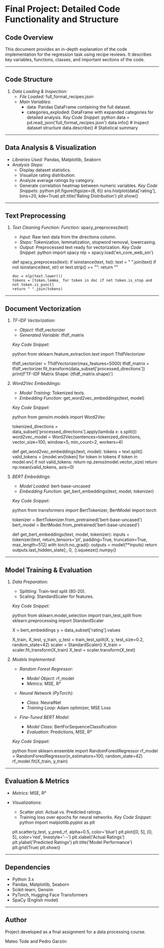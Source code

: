 
# Final Project: Detailed Code Functionality and Structure

## Code Overview

This document provides an in-depth explanation of the code implementation for the regression task using recipe reviews. It describes key variables, functions, classes, and important sections of the code.

---

## Code Structure

1. *Data Loading & Inspection:*
   - *File Loaded:* full_format_recipes.json
   - *Main Variables:*
     - data: Pandas DataFrame containing the full dataset.
     - categories_exploded: DataFrame with expanded categories for detailed analysis.
       *Key Code Snippet:*
   python
   data = pd.read_json('full_format_recipes.json')
   data.info()   # Inspect dataset structure
   data.describe()  # Statistical summary
   

---

## Data Analysis & Visualization

- *Libraries Used:* Pandas, Matplotlib, Seaborn
- *Analysis Steps:*
  - Display dataset statistics.
  - Visualize rating distribution.
  - Analyze average ratings by category.
  - Generate correlation heatmap between numeric variables.
    *Key Code Snippets:*
  python
  plt.figure(figsize=(8, 6))
  sns.histplot(data['rating'], bins=20, kde=True)
  plt.title('Rating Distribution')
  plt.show()
  

---

## Text Preprocessing

1. *Text Cleaning Function:*
   *Function:* spacy_preprocess(text)
   - *Input:* Raw text data from the directions column.
   - *Steps:* Tokenization, lemmatization, stopword removal, lowercasing.
   - *Output:* Preprocessed text ready for vectorization.
     *Key Code Snippet:*
   python
   import spacy
   nlp = spacy.load('en_core_web_sm')

   def spacy_preprocess(text):
       if isinstance(text, list):
           text = " ".join(text)
       if not isinstance(text, str) or text.strip() == "":
           return ""

       doc = nlp(text.lower())
       tokens = [token.lemma_ for token in doc if not token.is_stop and not token.is_punct]
       return " ".join(tokens)
   

---

## Document Vectorization

1. *TF-IDF Vectorization:*

   - *Object:* tfidf_vectorizer
   - *Generated Variable:* tfidf_matrix

   *Key Code Snippet:*

   python
   from sklearn.feature_extraction.text import TfidfVectorizer

   tfidf_vectorizer = TfidfVectorizer(max_features=5000)
   tfidf_matrix = tfidf_vectorizer.fit_transform(data_subset['processed_directions'])
   print(f'TF-IDF Matrix Shape: {tfidf_matrix.shape}')
   

2. *Word2Vec Embeddings:*

   - *Model Training:* Tokenized texts.
   - *Embedding Function:* get_word2vec_embeddings(text, model)

   *Key Code Snippet:*

   python
   from gensim.models import Word2Vec

   tokenized_directions = data_subset['processed_directions'].apply(lambda x: x.split())
   word2vec_model = Word2Vec(sentences=tokenized_directions, vector_size=100, window=5, min_count=2, workers=4)

   def get_word2vec_embeddings(text, model):
       tokens = text.split()
       valid_tokens = [model.wv[token] for token in tokens if token in model.wv]
       if not valid_tokens:
           return np.zeros(model.vector_size)
       return np.mean(valid_tokens, axis=0)
   

3. *BERT Embeddings:*

   - *Model Loaded:* bert-base-uncased
   - *Embedding Function:* get_bert_embeddings(text, model, tokenizer)

   *Key Code Snippet:*

   python
   from transformers import BertTokenizer, BertModel
   import torch

   tokenizer = BertTokenizer.from_pretrained('bert-base-uncased')
   bert_model = BertModel.from_pretrained('bert-base-uncased')

   def get_bert_embeddings(text, model, tokenizer):
       inputs = tokenizer(text, return_tensors='pt', padding=True, truncation=True, max_length=512)
       with torch.no_grad():
           outputs = model(**inputs)
       return outputs.last_hidden_state[:, 0, :].squeeze().numpy()
   

---

## Model Training & Evaluation

1. *Data Preparation:*

   - Splitting: Train-test split (80-20).
   - Scaling: StandardScaler for features.

   *Key Code Snippet:*

   python
   from sklearn.model_selection import train_test_split
   from sklearn.preprocessing import StandardScaler

   X = bert_embeddings
   y = data_subset['rating'].values

   X_train, X_test, y_train, y_test = train_test_split(X, y, test_size=0.2, random_state=42)
   scaler = StandardScaler()
   X_train = scaler.fit_transform(X_train)
   X_test = scaler.transform(X_test)
   

2. *Models Implemented:*

   - *Random Forest Regressor:*

     - *Model Object:* rf_model
     - *Metrics:* MSE, R²

   - *Neural Network (PyTorch):*

     - *Class:* NeuralNet
     - *Training Loop:* Adam optimizer, MSE Loss

   - *Fine-Tuned BERT Model:*

     - *Model Class:* BertForSequenceClassification
     - *Evaluation:* Predictions, MSE, R²

   *Key Code Snippet:*

   python
   from sklearn.ensemble import RandomForestRegressor
   rf_model = RandomForestRegressor(n_estimators=100, random_state=42)
   rf_model.fit(X_train, y_train)
   

---

## Evaluation & Metrics

- *Metrics:* MSE, R²
- *Visualizations:*
  - Scatter plot: Actual vs. Predicted ratings.
  - Training loss over epochs for neural networks.
    *Key Code Snippet:*
  python
  import matplotlib.pyplot as plt

  plt.scatter(y_test, y_pred_rf, alpha=0.5, color='blue')
  plt.plot([0, 5], [0, 5], color='red', linestyle='--')
  plt.xlabel('Actual Ratings')
  plt.ylabel('Predicted Ratings')
  plt.title('Model Performance')
  plt.grid(True)
  plt.show()
  

---

## Dependencies

- Python 3.x
- Pandas, Matplotlib, Seaborn
- Scikit-learn, Gensim
- PyTorch, Hugging Face Transformers
- SpaCy (English model)

---

## Author

Project developed as a final assignment for a data processing course.

Mateo Tode and Pedro Garzón
